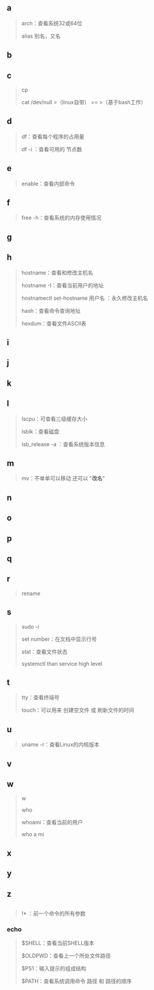 ## a

>arch：查看系统32或64位
>
>alias	别名，又名





## b





## c

> cp
>
> cat /dev/null >（linux自带）	==	>（基于bash工作）





## d

> df：查看每个程序的占用量
>
> df -i ：查看可用的 节点数





## e

> enable：查看内部命令





## f

> free -h：查看系统的内存使用情况





## g





## h

> hostname：查看和修改主机名
>
> hostname -I：查看当前用户的地址
>
> hostnamectl set-hostname 用户名 ：永久修改主机名
>
> hash：查看命令查询地址
>
> hexdum：查看文件ASCII表





## i





## j





## k





## l

>lscpu：可查看三级缓存大小
>
>lsblk：查看磁盘
>
>lsb_release -a ：查看系统版本信息





## m

> mv：不单单可以移动 还可以 "**改名**"





## n





## o





## p





## q





## r

> rename





## s

> sudo -i
>
> set number：在文档中显示行号
>
> stat：查看文件状态
>
> systemctl than service high level





## t

> tty：查看终端号
>
> touch：可以用来 创建空文件 或 刷新文件的时间





## u

> uname -r：查看Linux的内核版本





## v





## w

> w
>
> who
>
> whoami：查看当前的用户
>
> who a mi





## x





## y





## z





## #

> !* ：前一个命令的所有参数



### echo

> $SHELL：查看当前SHELL版本
>
> $OLDPWD：查看上一个所处文件路径
>
> $PS1：输入提示的组成结构
>
> $PATH：查看系统调用命令 路径 和 路径的顺序





 











